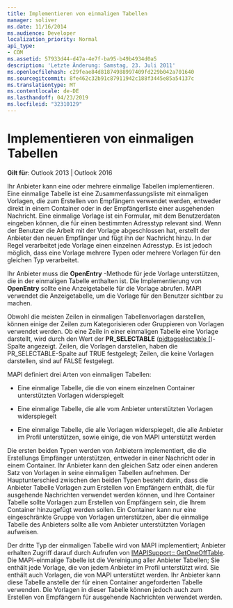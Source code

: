 ```yaml
---
title: Implementieren von einmaligen Tabellen
manager: soliver
ms.date: 11/16/2014
ms.audience: Developer
localization_priority: Normal
api_type:
- COM
ms.assetid: 57933d44-d47a-4e7f-ba95-b49b4934d0a5
description: 'Letzte Änderung: Samstag, 23. Juli 2011'
ms.openlocfilehash: c29feae84d81874988997409fd229b042a701640
ms.sourcegitcommit: 8fe462c32b91c87911942c188f3445e85a54137c
ms.translationtype: MT
ms.contentlocale: de-DE
ms.lasthandoff: 04/23/2019
ms.locfileid: "32310129"
---
```

# <a name="implementing-one-off-tables"></a>Implementieren von einmaligen Tabellen

**Gilt für**: Outlook 2013 | Outlook 2016 
  
Ihr Anbieter kann eine oder mehrere einmalige Tabellen implementieren. Eine einmalige Tabelle ist eine Zusammenfassungsliste mit einmaligen Vorlagen, die zum Erstellen von Empfängern verwendet werden, entweder direkt in einem Container oder in der Empfängerliste einer ausgehenden Nachricht. Eine einmalige Vorlage ist ein Formular, mit dem Benutzerdaten eingeben können, die für einen bestimmten Adresstyp relevant sind. Wenn der Benutzer die Arbeit mit der Vorlage abgeschlossen hat, erstellt der Anbieter den neuen Empfänger und fügt ihn der Nachricht hinzu. In der Regel verarbeitet jede Vorlage einen einzelnen Adresstyp. Es ist jedoch möglich, dass eine Vorlage mehrere Typen oder mehrere Vorlagen für den gleichen Typ verarbeitet. 
  
Ihr Anbieter muss die **OpenEntry** -Methode für jede Vorlage unterstützen, die in der einmaligen Tabelle enthalten ist. Die Implementierung von **OpenEntry** sollte eine Anzeigetabelle für die Vorlage abrufen. MAPI verwendet die Anzeigetabelle, um die Vorlage für den Benutzer sichtbar zu machen. 
  
Obwohl die meisten Zeilen in einmaligen Tabellenvorlagen darstellen, können einige der Zeilen zum Kategorisieren oder Gruppieren von Vorlagen verwendet werden. Ob eine Zeile in einer einmaligen Tabelle eine Vorlage darstellt, wird durch den Wert der **PR_SELECTABLE** ([pidtagselectable (](pidtagselectable-canonical-property.md))-Spalte angezeigt. Zeilen, die Vorlagen darstellen, haben die PR_SELECTABLE-Spalte auf TRUE festgelegt; Zeilen, die keine Vorlagen darstellen, sind auf FALSE festgelegt.
  
MAPI definiert drei Arten von einmaligen Tabellen:
  
- Eine einmalige Tabelle, die die von einem einzelnen Container unterstützten Vorlagen widerspiegelt
    
- Eine einmalige Tabelle, die alle vom Anbieter unterstützten Vorlagen widerspiegelt 
    
- Eine einmalige Tabelle, die alle Vorlagen widerspiegelt, die alle Anbieter im Profil unterstützen, sowie einige, die von MAPI unterstützt werden
    
Die ersten beiden Typen werden von Anbietern implementiert, die die Erstellungs Empfänger unterstützen, entweder in einer Nachricht oder in einem Container. Ihr Anbieter kann den gleichen Satz oder einen anderen Satz von Vorlagen in seine einmaligen Tabellen aufnehmen. Der Hauptunterschied zwischen den beiden Typen besteht darin, dass die Anbieter Tabelle Vorlagen zum Erstellen von Empfängern enthält, die für ausgehende Nachrichten verwendet werden können, und Ihre Container Tabelle sollte Vorlagen zum Erstellen von Empfängern sein, die Ihrem Container hinzugefügt werden sollen. Ein Container kann nur eine eingeschränkte Gruppe von Vorlagen unterstützen, aber die einmalige Tabelle des Anbieters sollte alle vom Anbieter unterstützten Vorlagen aufweisen.
  
Der dritte Typ der einmaligen Tabelle wird von MAPI implementiert; Anbieter erhalten Zugriff darauf durch Aufrufen von [IMAPISupport:: GetOneOffTable](imapisupport-getoneofftable.md). Die MAPI-einmalige Tabelle ist die Vereinigung aller Anbieter Tabellen; Sie enthält jede Vorlage, die von jedem Anbieter im Profil unterstützt wird. Sie enthält auch Vorlagen, die von MAPI unterstützt werden. Ihr Anbieter kann diese Tabelle anstelle der für einen Container angeforderten Tabelle verwenden. Die Vorlagen in dieser Tabelle können jedoch auch zum Erstellen von Empfängern für ausgehende Nachrichten verwendet werden.
  

